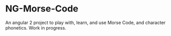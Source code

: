 # NG-Morse-Code
An angular 2 project to play with, learn, and use Morse Code, and character phonetics. Work in progress.
